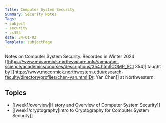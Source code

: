 ```yaml
---
Title: Computer System Security
Summary: Security Notes
Tags:
- subject
- security
- cs354
date: 24-01-03
Template: subjectPage
---
```


Notes on Computer System Security.
Recorded in Winter 2024 [[https://www.mccormick.northwestern.edu/computer-science/academics/courses/descriptions/354.html|COMP_SCI 354]] taught by [[https://www.mccormick.northwestern.edu/research-faculty/directory/profiles/chen-yan.html|Dr. Yan Chen]] at Northwestern.

## Topics

- [[week1/overview|History and Overview of Computer System Security]]
- [[week1/cryptography|Intro to Cryptography for Computer System Security]]
